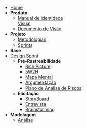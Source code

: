 - [Home](/)
- **Produto**
  - [Manual de Identidade<br> Visual](product/ManualId.md)
  - [Documento de Visão](product/DocVisão.md)
- **Projeto**
  - [Metodologias](Project/Metodologias.md)
  - [Sprints](Index/sprintsIndex.md)
- **Base**
- [Design Sprint](preTraceability/DesignSprint.md) 
  - **Pré-Rastreabilidade**
    - [Rich Picture](preTraceability/RichPicture.md)
    - [5W2H](preTraceability/5W2H.md)
    - [Mapa Mental](preTraceability/MapaMental.md)
    - [Argumentação](preTraceability/Argumentacao.md)
    - [Plano de Análise de Riscos](preTraceability/PlanAnaliseRiscos.md)
  - **Elicitação**
    - [StoryBoard](Elicitation/StoryBoard.md)
    - [Entrevista](Elicitation/Entrevista.md)
    - [Brainstorming](Elicitation/Brainstorming.md)
- **Modelagem**
  - [Análise](Modeling/Analise.md)
